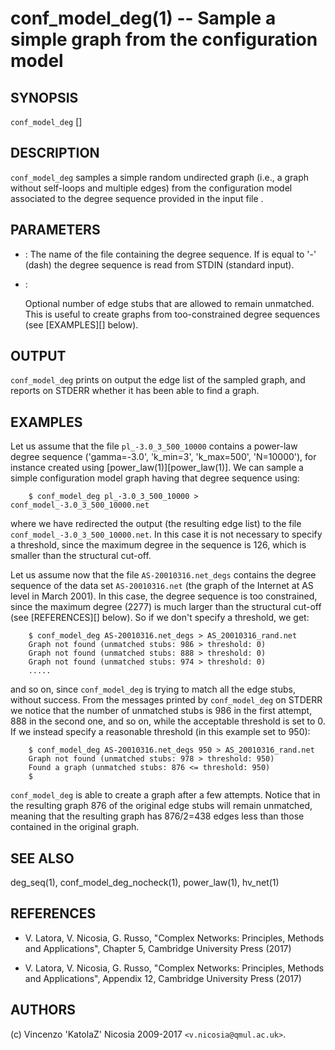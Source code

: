 conf_model_deg(1) -- Sample a simple graph from the configuration model
======

## SYNOPSIS

`conf_model_deg` <degs> [<threshold>]

## DESCRIPTION

`conf_model_deg` samples a simple random undirected graph (i.e., a
graph without self-loops and multiple edges) from the configuration
model associated to the degree sequence provided in the input file
<degs>.

## PARAMETERS

* <degs>: 
    The name of the file containing the degree sequence. If <degs> is
    equal to '-' (dash) the degree sequence is read from STDIN
    (standard input).

* <threshold>:

    Optional number of edge stubs that are allowed to remain
    unmatched. This is useful to create graphs from too-constrained
    degree sequences (see [EXAMPLES][] below).
    

## OUTPUT

`conf_model_deg` prints on output the edge list of the sampled graph,
and reports on STDERR whether it has been able to find a graph. 


## EXAMPLES

Let us assume that the file `pl_-3.0_3_500_10000` contains a power-law
degree sequence ('gamma=-3.0', 'k_min=3', 'k_max=500', 'N=10000'), for
instance created using [power_law(1)][power_law(1)]. We can sample a
simple configuration model graph having that degree sequence using:

        $ conf_model_deg pl_-3.0_3_500_10000 > conf_model_-3.0_3_500_10000.net

where we have redirected the output (the resulting edge list) to the
file `conf_model_-3.0_3_500_10000.net`. In this case it is not
necessary to specify a threshold, since the maximum degree in the
sequence is 126, which is smaller than the structural cut-off. 

Let us assume now that the file `AS-20010316.net_degs` contains the
degree sequence of the data set `AS-20010316.net` (the graph of the
Internet at AS level in March 2001). In this case, the degree sequence
is too constrained, since the maximum degree (2277) is much larger
than the structural cut-off (see [REFERENCES][] below). So if we don't
specify a threshold, we get:

        $ conf_model_deg AS-20010316.net_degs > AS_20010316_rand.net
        Graph not found (unmatched stubs: 986 > threshold: 0)
        Graph not found (unmatched stubs: 888 > threshold: 0)
        Graph not found (unmatched stubs: 974 > threshold: 0)
        .....
        
and so on, since `conf_model_deg` is trying to match all the edge
stubs, without success. From the messages printed by `conf_model_deg`
on STDERR we notice that the number of unmatched stubs is 986 in the
first attempt, 888 in the second one, and so on, while the acceptable
threshold is set to 0. If we instead specify a reasonable threshold
(in this example set to 950):

        $ conf_model_deg AS-20010316.net_degs 950 > AS_20010316_rand.net
        Graph not found (unmatched stubs: 978 > threshold: 950)
        Found a graph (unmatched stubs: 876 <= threshold: 950)
        $

`conf_model_deg` is able to create a graph after a few
attempts. Notice that in the resulting graph 876 of the original edge
stubs will remain unmatched, meaning that the resulting graph has
876/2=438 edges less than those contained in the original graph.

## SEE ALSO

deg_seq(1), conf_model_deg_nocheck(1), power_law(1), hv_net(1)


## REFERENCES

* V\. Latora, V. Nicosia, G. Russo, "Complex Networks: Principles,
  Methods and Applications", Chapter 5, Cambridge University Press
  (2017)

* V\. Latora, V. Nicosia, G. Russo, "Complex Networks: Principles,
  Methods and Applications", Appendix 12, Cambridge University Press
  (2017)


## AUTHORS

(c) Vincenzo 'KatolaZ' Nicosia 2009-2017 `<v.nicosia@qmul.ac.uk>`.
